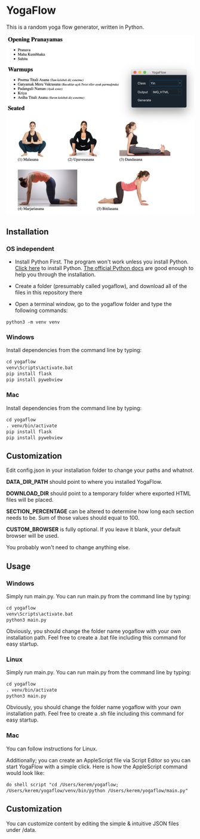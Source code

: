 # YogaFlow

This is a random yoga flow generator, written in Python.

![Screenshot](screenshot.png)

## Installation

### OS independent

* Install Python First. The program won't work unless you install Python.  [Click here](https://www.python.org/downloads/mac-osx/) to install Python. [The official Python docs](https://docs.python.org/3/using/mac.html) are good enough to help you through the installation.

* Create a folder (presumably called yogaflow), and download all of the files in this repository there

* Open a terminal window, go to the yogaflow folder and type the following commands:

```
python3 -m venv venv
```

### Windows

Install dependencies from the command line by typing:

```
cd yogaflow
venv\Scripts\activate.bat
pip install flask
pip install pywebview
```

### Mac

Install dependencies from the command line by typing:

```
cd yogaflow
. venv/bin/activate
pip install flask
pip install pywebview
```

## Customization

Edit config.json in your installation folder to change your paths and whatnot.

**DATA_DIR_PATH** should point to where you installed YogaFlow.

**DOWNLOAD_DIR** should point to a temporary folder where exported HTML files will be placed.

**SECTION_PERCENTAGE** can be altered to determine how long each section needs to be. Sum of those values should equal to 100.

**CUSTOM_BROWSER** is fully optional. If you leave it blank, your default browser will be used.

You probably won't need to change anything else.

## Usage

### Windows

Simply run main.py. You can run main.py from the command line by typing:

```
cd yogaflow
venv\Scripts\activate.bat
python3 main.py
```

Obviously, you should change the folder name yogaflow with your own installation path. Feel free to create a .bat file including this command for easy startup.

### Linux

Simply run main.py. You can run main.py from the command line by typing:

```
cd yogaflow
. venv/bin/activate
python3 main.py
```

Obviously, you should change the folder name yogaflow with your own installation path. Feel free to create a .sh file including this command for easy startup.

### Mac

You can follow instructions for Linux.

Additionally; you can create an AppleScript file via Script Editor so you can start YogaFlow with a simple click. Here is how the AppleScript command would look like:

```
do shell script "cd /Users/kerem/yogaflow; /Users/kerem/yogaflow/venv/bin/python /Users/kerem/yogaflow/main.py"
```

## Customization

You can customize content by editing the simple & intuitive JSON files under /data.
